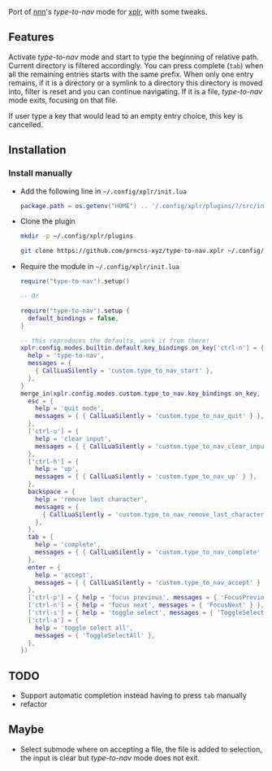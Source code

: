 Port of [nnn](https://github.com/jarun/nnn)'s _type-to-nav_ mode for [xplr](https://github.com/sayanarijit/xplr), with some tweaks.

## Features

Activate _type-to-nav_ mode and start to type the beginning of relative path. Current directory is filtered accordingly. You can press complete (`tab`) when all the remaining entries starts with the same prefix. When only one entry remains, if it is a directory or a symlink to a directory this directory is moved into, filter is reset and you can continue navigating. If it is a file, _type-to-nav_ mode exits, focusing on that file.

If user type a key that would lead to an empty entry choice, this key is cancelled.

## Installation

### Install manually

- Add the following line in `~/.config/xplr/init.lua`

  ```lua
  package.path = os.getenv("HOME") .. '/.config/xplr/plugins/?/src/init.lua'
  ```

- Clone the plugin

  ```bash
  mkdir -p ~/.config/xplr/plugins

  git clone https://github.com/prncss-xyz/type-to-nav.xplr ~/.config/xplr/plugins/type-to-nav
  ```

- Require the module in `~/.config/xplr/init.lua`

  ```lua
  require("type-to-nav").setup()

  -- Or

  require("type-to-nav").setup {
    default_bindings = false,
  }

  -- this reproduces the defaults, work it from there!
  xplr.config.modes.builtin.default.key_bindings.on_key['ctrl-n'] = {
    help = 'type-to-nav',
    messages = {
      { CallLuaSilently = 'custom.type_to_nav_start' },
    },
  }
  merge_in(xplr.config.modes.custom.type_to_nav.key_bindings.on_key, {
    esc = {
      help = 'quit mode',
      messages = { { CallLuaSilently = 'custom.type_to_nav_quit' } },
    },
    ['ctrl-u'] = {
      help = 'clear input',
      messages = { { CallLuaSilently = 'custom.type_to_nav_clear_input' } },
    },
    ['ctrl-h'] = {
      help = 'up',
      messages = { { CallLuaSilently = 'custom.type_to_nav_up' } },
    },
    backspace = {
      help = 'remove last character',
      messages = {
        { CallLuaSilently = 'custom.type_to_nav_remove_last_character' },
      },
    },
    tab = {
      help = 'complete',
      messages = { { CallLuaSilently = 'custom.type_to_nav_complete' } },
    },
    enter = {
      help = 'accept',
      messages = { { CallLuaSilently = 'custom.type_to_nav_accept' } },
    },
    ['ctrl-p'] = { help = 'focus previous', messages = { 'FocusPrevious' } },
    ['ctrl-n'] = { help = 'focus next', messages = { 'FocusNext' } },
    ['ctrl-s'] = { help = 'toggle select', messages = { 'ToggleSelection' } },
    ['ctrl-a'] = {
      help = 'toggle select all',
      messages = { 'ToggleSelectAll' },
    },
  })
  ```

## TODO

- Support automatic completion instead having to press `tab` manually
- refactor

## Maybe

- Select submode where on accepting a file, the file is added to selection, the input is clear but _type-to-nav_ mode does not exit.
